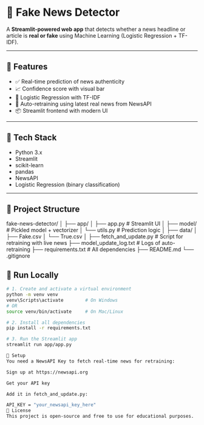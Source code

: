 # 📰 Fake News Detector

A **Streamlit-powered web app** that detects whether a news headline or article is **real or fake** using Machine Learning (Logistic Regression + TF-IDF).

---

## 🚀 Features

- ✅ Real-time prediction of news authenticity
- 📈 Confidence score with visual bar
- 🧠 Logistic Regression with TF-IDF
- 🔁 Auto-retraining using latest real news from NewsAPI
- 📦 Streamlit frontend with modern UI

---

## 🧠 Tech Stack

- Python 3.x
- Streamlit
- scikit-learn
- pandas
- NewsAPI
- Logistic Regression (binary classification)

---

## 📂 Project Structure

fake-news-detector/
│
├── app/
│ ├── app.py # Streamlit UI
│ ├── model/ # Pickled model + vectorizer
│ └── utils.py # Prediction logic
│
├── data/
│ ├── Fake.csv
│ └── True.csv
│
├── fetch_and_update.py # Script for retraining with live news
├── model_update_log.txt # Logs of auto-retraining
├── requirements.txt # All dependencies
├── README.md
└── .gitignore


## 🧪 Run Locally

```bash
# 1. Create and activate a virtual environment
python -m venv venv
venv\Scripts\activate        # On Windows
# OR
source venv/bin/activate     # On Mac/Linux

# 2. Install all dependencies
pip install -r requirements.txt

# 3. Run the Streamlit app
streamlit run app/app.py

🔑 Setup
You need a NewsAPI Key to fetch real-time news for retraining:

Sign up at https://newsapi.org

Get your API key

Add it in fetch_and_update.py:

API_KEY = "your_newsapi_key_here"
📜 License
This project is open-source and free to use for educational purposes.
